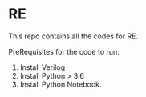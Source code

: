 # RE
This repo contains all the codes for RE.

PreRequisites for the code to run:
1. Install Verilog
2. Install Python > 3.6
3. Install Python Notebook.
